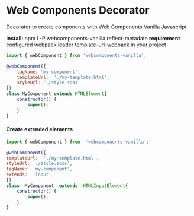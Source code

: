# Web Components Decorator

Decorator to create components with Web Components Vanilla Javascript.

**install:** npm i -P webcomponents-vanilla reflect-metadate
**requirement** configured webpack loader [template-url-webpack](https://www.npmjs.com/package/template-url-webpack#webpack) in your project

```js
import { webComponent } from 'webcomponents-vanilla';

@webComponent({
	tagName: 'my-component',
	templateUrl:  './my-template.html',
	styleUrl: './style.scss'
})
class MyComponent extends HTMLElement{
	constructor() {
		super();
	}
}
```

#### Create extended elements

```js
import { webComponent } from  'webcomponents-vanilla';

@webComponent({
templateUrl:  './my-template.html',
styleUrl: './style.scss',
tagName:  'my-component',
extends:  'input'
})
class  MyComponent  extends  HTMLInputElement{
	constructor() {
		super();
	}
}
```


